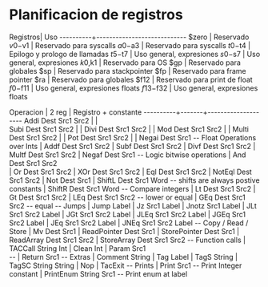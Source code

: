 
# Planificacion de registros

 Registros| Uso
----------+----------------------------
$zero     | Reservado
$v0-$v1   | Reservado para syscalls
$a0-$a3   | Reservado para syscalls
$t0-$t4   | Epilogo y prologo de llamadas
$t5-$t7   | Uso general, expresiones
$s0-$s7   | Uso general, expresiones
$k0,$k1   | Reservado para OS
$gp       | Reservado para globales
$sp       | Reservado para stackpointer
$fp       | Reservado para frame pointer
$ra       | Reservado para globales
$f12      | Reservado para print de float
$f0-$f11  | Uso general, expresiones floats
$f13-$f32 | Uso general, expresiones floats

Operacion | 2 reg | Registro + constante
----------+-------+--------------------
Addi     Dest Src1 Src2 |  |  
Subi     Dest Src1 Src2 |  |
Divi     Dest Src1 Src2 |  |
Mod      Dest Src1 Src2 |  |
Multi    Dest Src1 Src2 |  |
Pot      Dest Src1 Src2 |  |
Negai    Dest Src1
-- Float Operations over Ints
| Addf     Dest Src1 Src2 
| Subf     Dest Src1 Src2
| Divf     Dest Src1 Src2
| Multf    Dest Src1 Src2
| Negaf    Dest Src1
-- Logic bitwise operations
| And      Dest Src1 Src2  
| Or       Dest Src1 Src2
| XOr      Dest Src1 Src2
| Eql      Dest Src1 Src2
| NotEql   Dest Src1 Src2
| Not      Dest Src1
| ShiftL   Dest Src1 Word -- shifts are always postive constants
| ShiftR   Dest Src1 Word 
-- Compare integers
| Lt      Dest Src1 Src2
| Gt      Dest Src1 Src2
| LEq     Dest Src1 Src2  -- lower or equal
| GEq     Dest Src1 Src2  -- equal 
-- Jumps
| Jump     Label
| Jz       Src1 Label
| Jnotz    Src1 Label
| JLt      Src1 Src2 Label
| JGt      Src1 Src2 Label
| JLEq     Src1 Src2 Label
| JGEq     Src1 Src2 Label
| JEq      Src1 Src2 Label
| JNEq     Src1 Src2 Label
-- Copy / Read / Store
| Mv           Dest Src1
| ReadPointer  Dest Src1
| StorePointer Dest Src1
| ReadArray    Dest Src1 Src2
| StoreArray   Dest Src1 Src2
-- Function calls
| TACCall    String  Int
| Clean   Int
| Param   Src1    
-- | Return  Src1 
-- Extras
| Comment String
| Tag     Label
| TagS    String
| TagSC   String String
| Nop 
| TacExit 
-- Prints
| Print     Src1        -- Print Integer constant
| PrintEnum String Src1 -- Print enum at label
